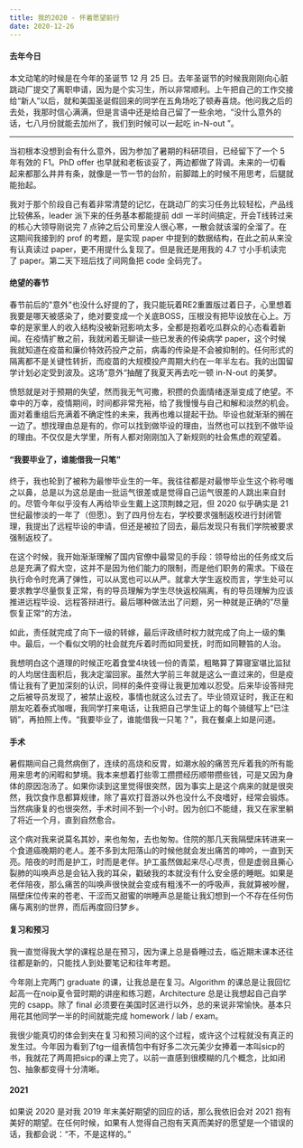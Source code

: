 ```yaml
---
title: 我的2020 - 怀着愿望前行
date: 2020-12-26
---
```


#### 去年今日

本文动笔的时候是在今年的圣诞节 12 月 25 日。去年圣诞节的时候我刚刚向心脏跳动厂提交了离职申请，因为是个实习生，所以非常顺利。上午把自己的工作交接给“新人”以后，就和美国圣诞假回来的同学在五角场吃了顿寿喜烧。他问我之后的去处，我那时信心满满，但是言语中还是给自己留了一些余地，“没什么意外的话，七八月份就能去加州了，我们到时候可以一起吃 in-N-out ”。

---

当初根本没想到会有什么意外，因为参加了暑期的科研项目，已经留下了一个 5 年有效的 F1。PhD offer 也早就和老板谈妥了，两边都做了背调。未来的一切看起来都那么井井有条，就像是一节一节的台阶，前脚踏上的时候不用思考，后腿就能抬起。

我对于那个阶段自己有着非常清楚的记忆，在跳动厂的实习任务比较轻松，产品线比较佛系，leader 派下来的任务基本都能提前 ddl 一半时间搞定，开会T线转过来的核心大领导刚说完 7 点钟之后公司里没人很心寒，一散会就该溜的全溜了。在这期间我接到的 prof 的考题，是实现 paper 中提到的数据结构，在此之前从来没有认真读过 paper，更不用提什么复现了。但是我还是用我的 4.7 寸小手机读完了 paper。第二天下班后找了间网鱼把 code 全码完了。

#### 绝望的春节

春节前后的"意外"也没什么好提的了，我只能玩着RE2重置版过着日子，心里想着我要是哪天被感染了，绝对要变成一个关底BOSS，压根没有把毕设放在心上。万幸的是家里人的收入结构没被新冠影响太多，全都是抱着吃瓜群众的心态看着新闻。在疫情扩散之前，我就闲着无聊读一些已发表的传染病学 paper，这个时候我就知道在疫苗和廉价特效药投产之前，病毒的传染是不会被抑制的。任何形式的隔离都不是关键性转折，而疫苗的大规模投产周期大约在一年半左右。我的出国留学计划必定受到波及。这场”意外“抽醒了我夏天再去吃一顿 in-N-out 的美梦。

愤怒就是对于预期的失望，然而我无气可撒，积攒的负面情绪逐渐变成了绝望。不幸中的万幸，疫情期间，时间都非常充裕，给了我慢慢与自己和解和淡然的机会。面对着重组后充满着不确定性的未来，我再也难以提起干劲。毕设也就渐渐的搁在一边了。想找理由总是有的，你可以找到做毕设的理由，当然也可以找到不做毕设的理由。不仅仅是大学里，所有人都对刚刚加入了新规则的社会焦虑的观望着。

#### “我要毕业了，谁能借我一只笔”

终于，我也轮到了被称为最惨毕业生的一年。我往往都是对最惨毕业生这个称号嗤之以鼻，总是以为这总是由一批运气很差或是觉得自己运气很差的人跳出来自封的。尽管今年似乎没有人再给毕业生戴上这顶荆棘之冠，但 2020 似乎确实是 21 世纪最惨淡的一年了（但愿）。到了四月份左右，学校要求强制返校进行封闭管理，我提出了远程毕设的申请，但还是被拉了回去，最后发现只有我们学院被要求强制返校了。

在这个时候，我开始渐渐理解了国内官僚中最常见的手段：领导给出的任务成文后总是充满了假大空，这并不是因为他们能力的限制，而是他们职务的需求。下级在执行命令时充满了弹性，可以从宽也可以从严。就拿大学生返校而言，学生处可以要求教学尽量恢复正常，有的导员理解为学生尽快返校隔离，有的导员理解为应该推进远程毕设、远程答辩进行。最后哪种做法出了问题，另一种就是正确的”尽量恢复正常“的方法，

如此，责任就完成了向下一级的转嫁，最后评政绩时权力就完成了向上一级的集中。最后，一个看似文明的社会就充斥着时而如同爱抚，时而如同鞭笞的人治。

我想明白这个道理的时候正吃着食堂4块钱一份的青菜，粗略算了算寝室堪比监狱的人均居住面积后，我决定溜回家。虽然大学前三年就是这么一直过来的，但是疫情让我有了更加深刻的认识，同样的条件变得让我更加难以忍受。后来毕设答辩完之后被导员发现了，被禁止返校，事情也就这么过去了。毕业领双证时，我正在和朋友吃着泰式咖喱，我同学打来电话，让我把自己学生证上的每个骑缝写上“已注销”，再拍照上传。“我要毕业了，谁能借我一只笔？”，我在餐桌上如是问道。

#### 手术

暑假期间自己竟然病倒了，连续的高烧和反胃，如潮水般的痛苦充斥着我的所有能用来思考的闲暇和梦境。我本来想着打些零工攒攒经历顺带攒些钱，可是又因为身体的原因泡汤了。如果你读到这里觉得很突然，因为事实上是这个病来的就是很突然，我饮食作息都算规律，除了喜欢打音游以外也没什么不良嗜好，经常会锻炼。当然病康复的也很突然，手术时间不到一个小时。因为创口不能缝，我又在家里躺了将近一个月，直到自然愈合。

这个病对我来说莫名其妙，来也匆匆，去也匆匆。住院的那几天我隔壁床转进来一个食道癌晚期的老人。差不多到太阳落山的时候他就会发出痛苦的呻吟，一直到天亮。陪夜的时而是护工，时而是老伴。护工虽然做起来尽心尽责，但是虚弱且撕心裂肺的叫唤声总是会钻入我的耳朵，戳破我的本就没有什么安全感的睡眠。如果是老伴陪夜，那么痛苦的叫唤声很快就会变成有粗浅不一的呼吸声，我就算被吵醒，隔壁床位传来的苍老、干涩而又甜蜜的哄睡声总是能让我幻想到一个不存在任何伤痛与离别的世界，而后再度回归梦乡。

#### 复习和预习

我一直觉得我大学的课程总是在预习，因为课上总是昏睡过去，临近期末课本还往往都是新的，只能找人到处要笔记和往年考题。

今年刚上完两门 graduate 的课，让我总是在复习。Algorithm 的课总是让我回忆起高一在noip夏令营时期的讲座和练习题，Architecture 总是让我想起自己自学完的 csapp。除了 final 必须要在美国时区进行以外，总的来说非常愉快。基本只用花其他同学一半的时间就能完成 homework / lab / exam。

我很少能真切的体会到夹在复习和预习间的这个过程，或许这个过程就没有真正的发生过。今年因为看到了tg一组表情包中有好多二次元美少女捧着一本叫sicp的书，我就花了两周把sicp的课上完了。以前一直感到很模糊的几个概念，比如闭包、抽象都变得十分清晰。

#### 2021

如果说 2020 是对我 2019 年末美好期望的回应的话，那么我依旧会对 2021 抱有美好的期望。在任何时候，如果有人觉得自己抱有天真而美好的愿望是一个错误的话，我都会说：“不，不是这样的。”

